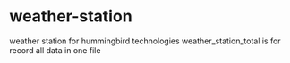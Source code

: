 # weather-station
weather station for hummingbird technologies
weather_station_total is for record all data in one file
